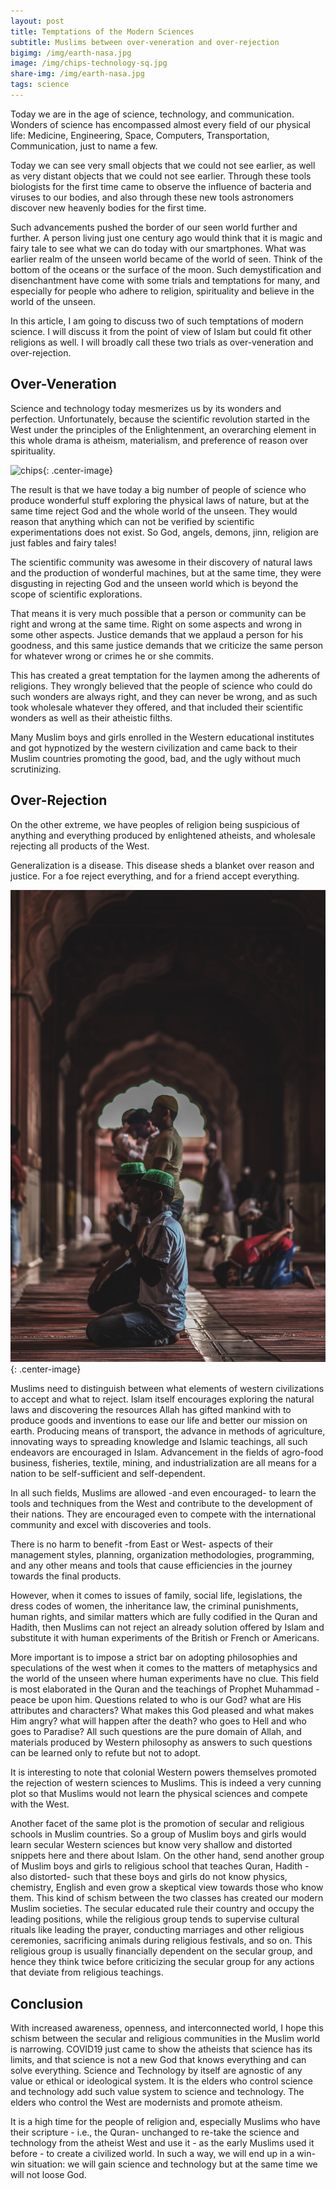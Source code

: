 ```yaml
---
layout: post
title: Temptations of the Modern Sciences
subtitle: Muslims between over-veneration and over-rejection
bigimg: /img/earth-nasa.jpg
image: /img/chips-technology-sq.jpg
share-img: /img/earth-nasa.jpg
tags: science
---
```

Today we are in the age of science, technology, and communication. Wonders of science has encompassed almost every field of our physical life: Medicine, Engineering, Space, Computers, Transportation, Communication, just to name a few. 

Today we can see very small objects that we could not see earlier, as well as very distant objects that we could not see earlier. Through these tools biologists for the first time came to observe the influence of bacteria and viruses to our bodies, and also through these new tools astronomers discover new heavenly bodies for the first time. 

Such advancements pushed the border of our seen world further and further. A person living just one century ago would think that it is magic and fairy tale to see what we can do today with our smartphones. What was earlier realm of the unseen world became of the world of seen. Think of the bottom of the oceans or the surface of the moon. Such demystification and disenchantment have come with some trials and temptations for many, and especially for people who adhere to religion, spirituality and believe in the world of the unseen.  

In this article, I am going to discuss two of such temptations of modern science. I will discuss it from the point of view of Islam but could fit other religions as well. I will broadly call these two trials as over-veneration and over-rejection.

## Over-Veneration

Science and technology today mesmerizes us by its wonders and perfection. Unfortunately, because the scientific revolution started in the West under the principles of the Enlightenment, an overarching element in this whole drama is atheism, materialism, and preference of reason over spirituality. 

![chips](/img/chips-technology.jpg){: .center-image}

The result is that we have today a big number of people of science who produce wonderful stuff exploring the physical laws of nature, but at the same time reject God and the whole world of the unseen. They would reason that anything which can not be verified by scientific experimentations does not exist. So God, angels, demons, jinn, religion are just fables and fairy tales!

The scientific community was awesome in their discovery of natural laws and the production of wonderful machines, but at the same time, they were disgusting in rejecting God and the unseen world which is beyond the scope of scientific explorations. 

That means it is very much possible that a person or community can be right and wrong at the same time. Right on some aspects and wrong in some other aspects. Justice demands that we applaud a person for his goodness, and this same justice demands that we criticize the same person for whatever wrong or crimes he or she commits. 

This has created a great temptation for the laymen among the adherents of religions. They wrongly believed that the people of science who could do such wonders are always right, and they can never be wrong, and as such took wholesale whatever they offered, and that included their scientific wonders as well as their atheistic filths.

Many Muslim boys and girls enrolled in the Western educational institutes and got hypnotized by the western civilization and came back to their Muslim countries promoting the good, bad, and the ugly without much scrutinizing. 


## Over-Rejection

On the other extreme, we have peoples of religion being suspicious of anything and everything produced by enlightened atheists, and wholesale rejecting all products of the West. 

Generalization is a disease. This disease sheds a blanket over reason and justice. For a foe reject everything, and for a friend accept everything.  

![masjid](/img/masjid.jpg){: .center-image}

Muslims need to distinguish between what elements of western civilizations to accept and what to reject. Islam itself encourages exploring the natural laws and discovering the resources Allah has gifted mankind with to produce goods and inventions to ease our life and better our mission on earth. Producing means of transport, the advance in methods of agriculture, innovating ways to spreading knowledge and Islamic teachings, all such endeavors are encouraged in Islam. Advancement in the fields of agro-food business, fisheries, textile, mining, and industrialization are all means for a nation to be self-sufficient and self-dependent. 

In all such fields, Muslims are allowed -and even encouraged- to learn the tools and techniques from the West and contribute to the development of their nations. They are encouraged even to compete with the international community and excel with discoveries and tools. 

There is no harm to benefit -from East or West- aspects of their management styles, planning, organization methodologies, programming, and any other means and tools that cause efficiencies in the journey towards the final products.

However, when it comes to issues of family, social life, legislations, the dress codes of women, the inheritance law, the criminal punishments, human rights, and similar matters which are fully codified in the Quran and Hadith, then Muslims can not reject an already solution offered by Islam and substitute it with human experiments of the British or French or Americans.

More important is to impose a strict bar on adopting philosophies and speculations of the west when it comes to the matters of metaphysics and the world of the unseen where human experiments have no clue. This field is most elaborated in the Quran and the teachings of Prophet Muhammad -peace be upon him. Questions related to who is our God? what are His attributes and characters? What makes this God pleased and what makes Him angry? what will happen after the death? who goes to Hell and who goes to Paradise? All such questions are the pure domain of Allah, and materials produced by Western philosophy as answers to such questions can be learned only to refute but not to adopt. 

It is interesting to note that colonial Western powers themselves promoted the rejection of western sciences to Muslims. This is indeed a very cunning plot so that Muslims would not learn the physical sciences and compete with the West. 

Another facet of the same plot is the promotion of secular and religious schools in Muslim countries. So a group of Muslim boys and girls would learn secular Western sciences but know very shallow and distorted snippets here and there about Islam. On the other hand, send another group of Muslim boys and girls to religious school that teaches Quran, Hadith -also distorted- such that these boys and girls do not know physics, chemistry, English and even grow a skeptical view towards those who know them. This kind of schism between the two classes has created our modern Muslim societies. The secular educated rule their country and occupy the leading positions, while the religious group tends to supervise cultural rituals like leading the prayer, conducting marriages and other religious ceremonies, sacrificing animals during religious festivals, and so on. This religious group is usually financially dependent on the secular group, and hence they think twice before criticizing the secular group for any actions that deviate from religious teachings. 

## Conclusion 

With increased awareness, openness, and interconnected world, I hope this schism between the secular and religious communities in the Muslim world is narrowing. COVID19 just came to show the atheists that science has its limits, and that science is not a new God that knows everything and can solve everything. Science and Technology by itself are agnostic of any value or ethical or ideological system. It is the elders who control science and technology add such value system to science and technology. The elders who control the West are modernists and promote atheism. 

It is a high time for the people of religion and, especially Muslims who have their scripture - i.e., the Quran- unchanged to re-take the science and technology from the atheist West and use it - as the early Muslims used it before - to create a civilized world. In such a way, we will end up in a win-win situation: we will gain science and technology but at the same time we will not loose God.